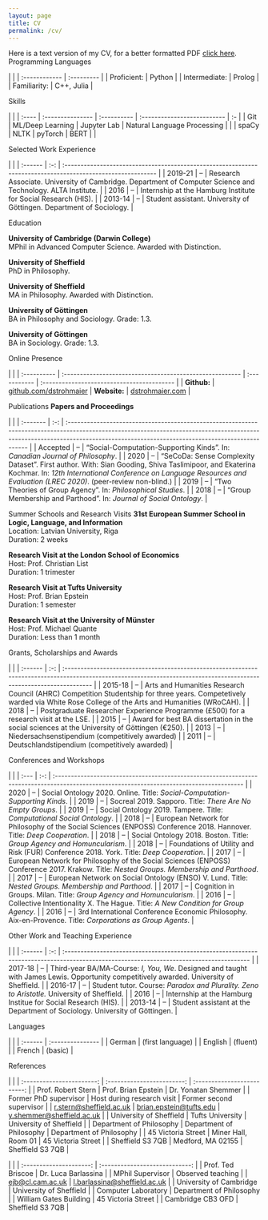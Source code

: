 ```yaml
---
layout: page
title: CV
permalink: /cv/
---
```



Here is a text version of my CV, for a better formatted PDF [click here](/assets/pdf/cv_strohmaier.pdf).
<span>Programming Languages</span>

|  |
| :------------ | :--------- |
| Proficient:   | Python     |
| Intermediate: | Prolog     |
| Familiarity:  | C++, Julia |

<span>Skills</span>

|  |
| :---- | :--------------- | :---------- | :-------------------------- | :- |
| Git   | ML/Deep Learning | Jupyter Lab | Natural Language Processing |  |
| spaCy | NLTK             | pyTorch     | BERT                        |  |

<span>Selected Work Experience</span>

|  |
| :------ | :-: | :---------------------------------------------------------------------------------------------------------- |
| 2019-21 | – | Research Associate. University of Cambridge. Department of Computer Science and Technology. ALTA Institute. |
| 2016    | – | Internship at the Hamburg Institute for Social Research (HIS).                                              |
| 2013-14 | – | Student assistant. University of Göttingen. Department of Sociology.                                        |

<span>Education</span>

<span>**University of Cambridge (Darwin College)**</span>  
MPhil in Advanced Computer Science. Awarded with Distinction.

<span>**University of Sheffield**</span>  
PhD in Philosophy.

<span>**University of Sheffield**</span>  
MA in Philosophy. Awarded with Distinction.

<span>**University of Göttingen**</span>  
BA in Philosophy and Sociology. Grade: 1.3.

<span>**University of Göttingen**</span>  
BA in Sociology. Grade: 1.3.

<span>Online Presence</span>

|  |
| :---------- | :------------------------------------------------------- | :----------- | :----------------------------------------- |
| **Github:** | [github.com/dstrohmaier](https://github.com/dstrohmaier) | **Website:** | [dstrohmaier.com](https://dstrohmaier.com) |

<span>Publications</span> <span>**Papers and Proceedings**</span>  

|  |
| :------- | :-: | :----------------------------------------------------------------------------------------------------------------------------------------------------------------------------------------------------------------------------- |
| Accepted | – | “Social-Computation-Supporting Kinds”. In: *Canadian Journal of Philosophy*.                                                                                                                                                   |
| 2020     | – | “SeCoDa: Sense Complexity Dataset”. First author. With: Sian Gooding, Shiva Taslimipoor, and Ekaterina Kochmar. In: *12th International Conference on Language Resources and Evaluation (LREC 2020)*. (peer-review non-blind.) |
| 2019     | – | “Two Theories of Group Agency”. In: *Philosophical Studies*.                                                                                                                                                                   |
| 2018     | – | “Group Membership and Parthood”. In: *Journal of Social Ontology*.                                                                                                                                                             |

<span>Summer Schools and Research Visits</span> <span>**31st European
Summer School in Logic, Language, and Information**</span>  
Location: Latvian University, Riga  
Duration: 2 weeks

<span>**Research Visit at the London School of Economics**</span>  
Host: Prof. Christian List  
Duration: 1 trimester

<span>**Research Visit at Tufts University**</span>  
Host: Prof. Brian Epstein  
Duration: 1 semester

<span>**Research Visit at the University of Münster**</span>  
Host: Prof. Michael Quante  
Duration: Less than 1 month

<span>Grants, Scholarships and Awards</span>

|  |
| :------ | :-: | :-------------------------------------------------------------------------------------------------------------------------------------------------------------------- |
| 2015-18 | – | Arts and Humanities Research Council (AHRC) Competition Studentship for three years. Competetively warded via White Rose College of the Arts and Humanities (WRoCAH). |
| 2018    | – | Postgraduate Researcher Experience Programme (£500) for a research visit at the LSE.                                                                                  |
| 2015    | – | Award for best BA dissertation in the social sciences at the University of Göttingen (€<span>250</span>).                                                             |
| 2013    | – | Niedersachsenstipendium (competitively awarded)                                                                                                                       |
| 2011    | – | Deutschlandstipendium (competitively awarded)                                                                                                                         |

<span>Conferences and Workshops</span>

|  |
| :--- | :-: | :---------------------------------------------------------------------------------------------------------------------------------------- |
| 2020 | – | Social Ontology 2020. Online. Title: *Social-Computation-Supporting Kinds*.                                                               |
| 2019 | – | Socreal 2019. Sapporo. Title: *There Are No Empty Groups*.                                                                                |
| 2019 | – | Social Ontology 2019. Tampere. Title: *Computational Social Ontology*.                                                                    |
| 2018 | – | European Network for Philosophy of the Social Sciences (ENPOSS) Conference 2018. Hannover. Title: *Deep Cooperation*.                     |
| 2018 | – | Social Ontology 2018. Boston. Title: *Group Agency and Homuncularism*.                                                                    |
| 2018 | – | Foundations of Utility and Risk (FUR) Conference 2018. York. Title: *Deep Cooperation*.                                                   |
| 2017 | – | European Network for Philosophy of the Social Sciences (ENPOSS) Conference 2017. Krakow. Title: *Nested Groups. Membership and Parthood*. |
| 2017 | – | European Network on Social Ontology (ENSO) V. Lund. Title: *Nested Groups. Membership and Parthood*.                                      |
| 2017 | – | Cognition in Groups. Milan. Title: *Group Agency and Homuncularism*.                                                                      |
| 2016 | – | Collective Intentionality X. The Hague. Title: *A New Condition for Group Agency*.                                                        |
| 2016 | – | 3rd International Conference Economic Philosophy. Aix-en-Provence. Title: *Corporations as Group Agents*.                                 |

<span>Other Work and Teaching Experience</span>

|  |
| :------ | :-: | :--------------------------------------------------------------------------------------------------------------------------------------- |
| 2017-18 | – | Third-year BA/MA-Course: *I, You, We*. Designed and taught with James Lewis. Opportunity competitively awarded. University of Sheffield. |
| 2016-17 | – | Student tutor. Course: *Paradox and Plurality. Zeno to Aristotle.* University of Sheffield.                                              |
| 2016    | – | Internship at the Hamburg Institue for Social Research (HIS).                                                                            |
| 2013-14 | – | Student assistant at the Department of Sociology. University of Göttingen.                                                               |

<span>Languages</span>

|  |
| :------ | :--------------- |
| German  | (first language) |
| English | (fluent)         |
| French  | (basic)          |

<span>References</span>

|  |
| :-----------------------: | :------------------------: | :-------------------------: |
|    Prof. Robert Stern     |    Prof. Brian Epstein     |     Dr. Yonatan Shemmer     |
|   Former PhD supervisor   | Host during research visit |  Former second supervisor   |
| <r.stern@sheffield.ac.uk> | <brian.epstein@tufts.edu>  | <y.shemmer@sheffield.ac.uk> |
|  University of Sheffield  |      Tufts University      |   University of Sheffield   |
| Department of Philosophy  |  Department of Philosophy  |  Department of Philosophy   |
|    45 Victoria Street     |    Miner Hall, Room 01     |     45 Victoria Street      |
|     Sheffield S3 7QB      |     Medford, MA 02155      |      Sheffield S3 7QB       |

|  |
| :---------------------: | :----------------------------: |
|    Prof. Ted Briscoe    |      Dr. Luca Barlassina       |
|    MPhil Supervisor     |       Observed teaching        |
|   <ejb@cl.cam.ac.uk>    | <l.barlassina@sheffield.ac.uk> |
| University of Cambridge |    University of Sheffield     |
|   Computer Laboratory   |    Department of Philosophy    |
| William Gates Building  |       45 Victoria Street       |
|    Cambridge CB3 OFD    |        Sheffield S3 7QB        |

